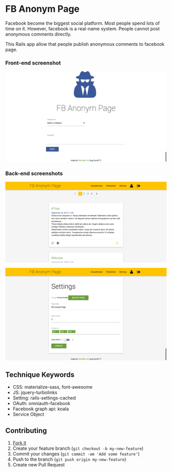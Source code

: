 # FB Anonym Page

Facebook become the biggest social platform. Most people spend lots of time on it.
However, facebook is a real-name system. People cannot post anonymous comments
directly.

This Rails app allow that people publish anonymous comments to facebook page.

### Front-end screenshot

![screenshot-frontend](/app/assets/images/screenshot_front.png)

### Back-end screenshots

![screenshot-backend-posts](/app/assets/images/screenshot_backend_posts.png)

![screenshot-backend-setting](/app/assets/images/screenshot_backend_setting.png)


## Technique Keywords

* CSS: materialize-sass, font-awesome
* JS: jquery-turbolinks
* Setting: rails-settings-cached
* OAuth: omniauth-facebook
* Facebook graph api: koala
* Service Object

## Contributing

1. [Fork it](https://github.com/masolin/fb_anonym_page/fork)
2. Create your feature branch (`git checkout -b my-new-feature`)
3. Commit your changes (`git commit -am 'Add some feature'`)
4. Push to the branch (`git push origin my-new-feature`)
5. Create new Pull Request
